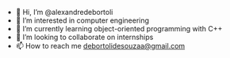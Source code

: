- 👋 Hi, I’m @alexandredebortoli
- 👀 I’m interested in computer engineering
- 🌱 I’m currently learning object-oriented programming with C++
- 💞️ I’m looking to collaborate on internships
- 📫 How to reach me debortolidesouzaa@gmail.com
